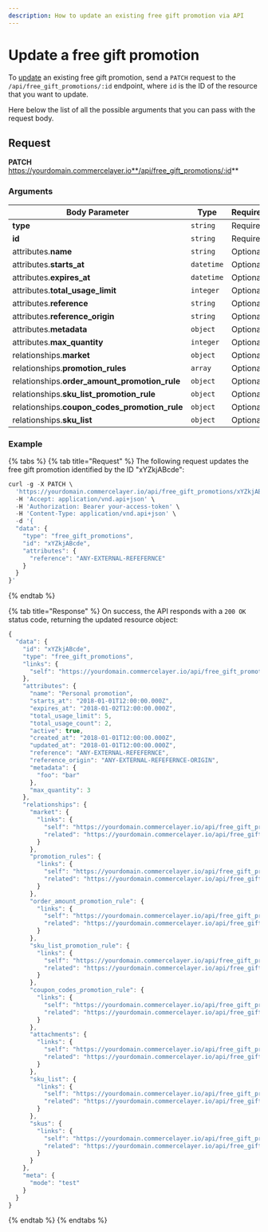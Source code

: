 ```yaml
---
description: How to update an existing free gift promotion via API
---
```


# Update a free gift promotion

To <a href="https://docs.commercelayer.io/developers/updating-resources" target="_blank">update</a> an existing free gift promotion, send a `PATCH` request to the `/api/free_gift_promotions/:id` endpoint, where `id` is the ID of the resource that you want to update.

Here below the list of all the possible arguments that you can pass with the request body.

## Request

**PATCH** https://yourdomain.commercelayer.io**/api/free_gift_promotions/:id**

### Arguments

| Body Parameter | Type     | Required |
| -------------- | -------- | -------- |
| **type**       | `string` | Required |
| **id**         | `string` | Required |
| attributes.**name** | `string` | Optional |
| attributes.**starts_at** | `datetime` | Optional |
| attributes.**expires_at** | `datetime` | Optional |
| attributes.**total_usage_limit** | `integer` | Optional |
| attributes.**reference** | `string` | Optional |
| attributes.**reference_origin** | `string` | Optional |
| attributes.**metadata** | `object` | Optional |
| attributes.**max_quantity** | `integer` | Optional |
| relationships.**market** | `object` | Optional |
| relationships.**promotion_rules** | `array` | Optional |
| relationships.**order_amount_promotion_rule** | `object` | Optional |
| relationships.**sku_list_promotion_rule** | `object` | Optional |
| relationships.**coupon_codes_promotion_rule** | `object` | Optional |
| relationships.**sku_list** | `object` | Optional |

### Example

{% tabs %}
{% tab title="Request" %}
The following request updates the free gift promotion identified by the ID "xYZkjABcde":

```javascript
curl -g -X PATCH \
  'https://yourdomain.commercelayer.io/api/free_gift_promotions/xYZkjABcde' \
  -H 'Accept: application/vnd.api+json' \
  -H 'Authorization: Bearer your-access-token' \
  -H 'Content-Type: application/vnd.api+json' \
  -d '{
  "data": {
    "type": "free_gift_promotions",
    "id": "xYZkjABcde",
    "attributes": {
      "reference": "ANY-EXTERNAL-REFEFERNCE"
    }
  }
}'
```
{% endtab %}

{% tab title="Response" %}
On success, the API responds with a `200 OK` status code, returning the updated resource object:

```javascript
{
  "data": {
    "id": "xYZkjABcde",
    "type": "free_gift_promotions",
    "links": {
      "self": "https://yourdomain.commercelayer.io/api/free_gift_promotions/xYZkjABcde"
    },
    "attributes": {
      "name": "Personal promotion",
      "starts_at": "2018-01-01T12:00:00.000Z",
      "expires_at": "2018-01-02T12:00:00.000Z",
      "total_usage_limit": 5,
      "total_usage_count": 2,
      "active": true,
      "created_at": "2018-01-01T12:00:00.000Z",
      "updated_at": "2018-01-01T12:00:00.000Z",
      "reference": "ANY-EXTERNAL-REFEFERNCE",
      "reference_origin": "ANY-EXTERNAL-REFEFERNCE-ORIGIN",
      "metadata": {
        "foo": "bar"
      },
      "max_quantity": 3
    },
    "relationships": {
      "market": {
        "links": {
          "self": "https://yourdomain.commercelayer.io/api/free_gift_promotions/xYZkjABcde/relationships/market",
          "related": "https://yourdomain.commercelayer.io/api/free_gift_promotions/xYZkjABcde/market"
        }
      },
      "promotion_rules": {
        "links": {
          "self": "https://yourdomain.commercelayer.io/api/free_gift_promotions/xYZkjABcde/relationships/promotion_rules",
          "related": "https://yourdomain.commercelayer.io/api/free_gift_promotions/xYZkjABcde/promotion_rules"
        }
      },
      "order_amount_promotion_rule": {
        "links": {
          "self": "https://yourdomain.commercelayer.io/api/free_gift_promotions/xYZkjABcde/relationships/order_amount_promotion_rule",
          "related": "https://yourdomain.commercelayer.io/api/free_gift_promotions/xYZkjABcde/order_amount_promotion_rule"
        }
      },
      "sku_list_promotion_rule": {
        "links": {
          "self": "https://yourdomain.commercelayer.io/api/free_gift_promotions/xYZkjABcde/relationships/sku_list_promotion_rule",
          "related": "https://yourdomain.commercelayer.io/api/free_gift_promotions/xYZkjABcde/sku_list_promotion_rule"
        }
      },
      "coupon_codes_promotion_rule": {
        "links": {
          "self": "https://yourdomain.commercelayer.io/api/free_gift_promotions/xYZkjABcde/relationships/coupon_codes_promotion_rule",
          "related": "https://yourdomain.commercelayer.io/api/free_gift_promotions/xYZkjABcde/coupon_codes_promotion_rule"
        }
      },
      "attachments": {
        "links": {
          "self": "https://yourdomain.commercelayer.io/api/free_gift_promotions/xYZkjABcde/relationships/attachments",
          "related": "https://yourdomain.commercelayer.io/api/free_gift_promotions/xYZkjABcde/attachments"
        }
      },
      "sku_list": {
        "links": {
          "self": "https://yourdomain.commercelayer.io/api/free_gift_promotions/xYZkjABcde/relationships/sku_list",
          "related": "https://yourdomain.commercelayer.io/api/free_gift_promotions/xYZkjABcde/sku_list"
        }
      },
      "skus": {
        "links": {
          "self": "https://yourdomain.commercelayer.io/api/free_gift_promotions/xYZkjABcde/relationships/skus",
          "related": "https://yourdomain.commercelayer.io/api/free_gift_promotions/xYZkjABcde/skus"
        }
      }
    },
    "meta": {
      "mode": "test"
    }
  }
}
```
{% endtab %}
{% endtabs %}

